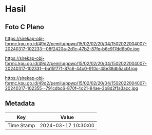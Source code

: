 # Hasil

## Foto C Plano

https://sirekap-obj-formc.kpu.go.id/49d2/pemilu/ppwp/15/02/02/20/04/1502022004007-20240317-102233--08f2420a-2d1c-47b2-87fe-b6c917dd6b0c.jpg

https://sirekap-obj-formc.kpu.go.id/49d2/pemilu/ppwp/15/02/02/20/04/1502022004007-20240317-102331--ba15f771-87c6-44c0-910c-48e38db5acbf.jpg

https://sirekap-obj-formc.kpu.go.id/49d2/pemilu/ppwp/15/02/02/20/04/1502022004007-20240317-102355--791cdbc6-870f-4c21-84ae-3b8d2f1a3acc.jpg


## Metadata

| Key        | Value               |
| ---------- | ------------------- |
| Time Stamp | 2024-03-17 10:30:00 |



